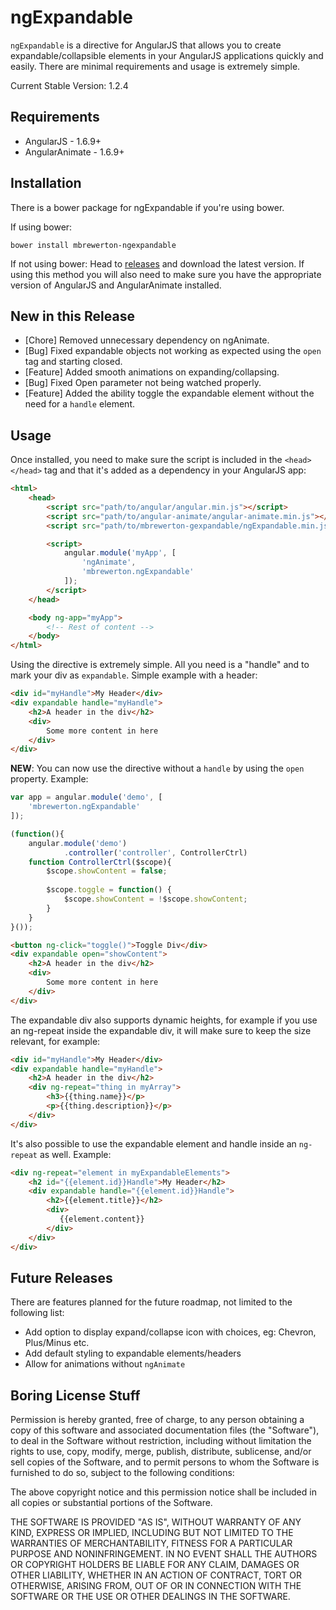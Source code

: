 # ngExpandable
`ngExpandable` is a directive for AngularJS that allows you to create expandable/collapsible elements in your AngularJS applications quickly and easily. There are minimal requirements and usage is extremely simple.

Current Stable Version: 1.2.4

## Requirements
- AngularJS - 1.6.9+ 
- AngularAnimate - 1.6.9+

## Installation
There is a bower package for ngExpandable if you're using bower.

If using bower:
```
bower install mbrewerton-ngexpandable
```

If not using bower:
Head to [releases](https://github.com/mbrewerton/NgExpandable/releases) and download the latest version. If using this method you will also need to make sure you have the appropriate version of AngularJS and AngularAnimate installed.

## New in this Release
- [Chore] Removed unnecessary dependency on ngAnimate.
- [Bug] Fixed expandable objects not working as expected using the `open` tag and starting closed.
- [Feature] Added smooth animations on expanding/collapsing.
- [Bug] Fixed Open parameter not being watched properly.
- [Feature] Added the ability toggle the expandable element without the need for a `handle` element.

## Usage
Once installed, you need to make sure the script is included in the `<head></head>` tag and that it's added as a dependency in your AngularJS app:
```html
<html>
    <head>
        <script src="path/to/angular/angular.min.js"></script>
        <script src="path/to/angular-animate/angular-animate.min.js"></script>
        <script src="path/to/mbrewerton-gexpandable/ngExpandable.min.js"></script>

        <script>
            angular.module('myApp', [
                'ngAnimate',
                'mbrewerton.ngExpandable'
            ]);
        </script>
    </head>

    <body ng-app="myApp">
        <!-- Rest of content -->
    </body>
</html>
```

Using the directive is extremely simple. All you need is a "handle" and to mark your div as `expandable`. Simple example with a header:

```html
<div id="myHandle">My Header</div>
<div expandable handle="myHandle">
    <h2>A header in the div</h2>
    <div>
        Some more content in here
    </div>
</div>
```

**NEW**: You can now use the directive without a `handle` by using the `open` property. Example:
```js
var app = angular.module('demo', [
    'mbrewerton.ngExpandable'
]);

(function(){            
    angular.module('demo')
            .controller('controller', ControllerCtrl)
    function ControllerCtrl($scope){
        $scope.showContent = false;
        
        $scope.toggle = function() {
            $scope.showContent = !$scope.showContent;
        }
    }            
}());
```
```html
<button ng-click="toggle()">Toggle Div</div>
<div expandable open="showContent">
    <h2>A header in the div</h2>
    <div>
        Some more content in here
    </div>
</div>
```

The expandable div also supports dynamic heights, for example if you use an ng-repeat inside the expandable div, it will make sure to keep the size relevant, for example:

```html
<div id="myHandle">My Header</div>
<div expandable handle="myHandle">
    <h2>A header in the div</h2>
    <div ng-repeat="thing in myArray">
        <h3>{{thing.name}}</p>
        <p>{{thing.description}}</p>
    </div>
</div>
```

It's also possible to use the expandable element and handle inside an `ng-repeat` as well. Example:

```html
<div ng-repeat="element in myExpandableElements">
    <h2 id="{{element.id}}Handle">My Header</h2>
    <div expandable handle="{{element.id}}Handle">
        <h2>{{element.title}}</h2>
        <div>
           {{element.content}}
        </div>
    </div>
</div>
```

## Future Releases
There are features planned for the future roadmap, not limited to the following list:
- Add option to display expand/collapse icon with choices, eg: Chevron, Plus/Minus etc.
- Add default styling to expandable elements/headers
- Allow for animations without `ngAnimate` 

## Boring License Stuff
Permission is hereby granted, free of charge, to any person obtaining a copy of this software and associated documentation files (the "Software"), to deal in the Software without restriction, including without limitation the rights to use, copy, modify, merge, publish, distribute, sublicense, and/or sell copies of the Software, and to permit persons to whom the Software is furnished to do so, subject to the following conditions:

The above copyright notice and this permission notice shall be included in all copies or substantial portions of the Software.

THE SOFTWARE IS PROVIDED "AS IS", WITHOUT WARRANTY OF ANY KIND, EXPRESS OR IMPLIED, INCLUDING BUT NOT LIMITED TO THE WARRANTIES OF MERCHANTABILITY, FITNESS FOR A PARTICULAR PURPOSE AND NONINFRINGEMENT. IN NO EVENT SHALL THE AUTHORS OR COPYRIGHT HOLDERS BE LIABLE FOR ANY CLAIM, DAMAGES OR OTHER LIABILITY, WHETHER IN AN ACTION OF CONTRACT, TORT OR OTHERWISE, ARISING FROM, OUT OF OR IN CONNECTION WITH THE SOFTWARE OR THE USE OR OTHER DEALINGS IN THE SOFTWARE.